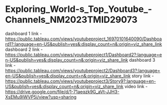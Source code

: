 # Exploring_World-s_Top_Youtube_-Channels_NM2023TMID29073
dashboard 1  link - https://public.tableau.com/views/youtubeproject_16970101640090/Dashboard1?:language=en-US&publish=yes&:display_count=n&:origin=viz_share_link
dashboard 2 link - https://public.tableau.com/views/youtubeproject1/Dashboard2?:language=en-US&publish=yes&:display_count=n&:origin=viz_share_link
dashboard 3 link - https://public.tableau.com/views/youtubeproject2/Dashboard3?:language=en-US&publish=yes&:display_count=n&:origin=viz_share_link
story link - https://public.tableau.com/views/youtubeproject3/Story9?:language=en-US&publish=yes&:display_count=n&:origin=viz_share_link
video link - https://drive.google.com/file/d/1-71aeqzk9G_aVt-JJH3-XsEMu9IWVP5i/view?usp=sharing
